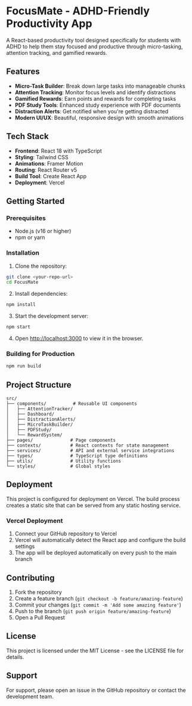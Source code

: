 # FocusMate - ADHD-Friendly Productivity App

A React-based productivity tool designed specifically for students with ADHD to help them stay focused and productive through micro-tasking, attention tracking, and gamified rewards.

## Features

- **Micro-Task Builder**: Break down large tasks into manageable chunks
- **Attention Tracking**: Monitor focus levels and identify distractions
- **Gamified Rewards**: Earn points and rewards for completing tasks
- **PDF Study Tools**: Enhanced study experience with PDF documents
- **Distraction Alerts**: Get notified when you're getting distracted
- **Modern UI/UX**: Beautiful, responsive design with smooth animations

## Tech Stack

- **Frontend**: React 18 with TypeScript
- **Styling**: Tailwind CSS
- **Animations**: Framer Motion
- **Routing**: React Router v5
- **Build Tool**: Create React App
- **Deployment**: Vercel

## Getting Started

### Prerequisites

- Node.js (v16 or higher)
- npm or yarn

### Installation

1. Clone the repository:
```bash
git clone <your-repo-url>
cd FocusMate
```

2. Install dependencies:
```bash
npm install
```

3. Start the development server:
```bash
npm start
```

4. Open [http://localhost:3000](http://localhost:3000) to view it in the browser.

### Building for Production

```bash
npm run build
```

## Project Structure

```
src/
├── components/          # Reusable UI components
│   ├── AttentionTracker/
│   ├── Dashboard/
│   ├── DistractionAlerts/
│   ├── MicroTaskBuilder/
│   ├── PDFStudy/
│   └── RewardSystem/
├── pages/              # Page components
├── contexts/           # React contexts for state management
├── services/           # API and external service integrations
├── types/              # TypeScript type definitions
├── utils/              # Utility functions
└── styles/             # Global styles
```

## Deployment

This project is configured for deployment on Vercel. The build process creates a static site that can be served from any static hosting service.

### Vercel Deployment

1. Connect your GitHub repository to Vercel
2. Vercel will automatically detect the React app and configure the build settings
3. The app will be deployed automatically on every push to the main branch

## Contributing

1. Fork the repository
2. Create a feature branch (`git checkout -b feature/amazing-feature`)
3. Commit your changes (`git commit -m 'Add some amazing feature'`)
4. Push to the branch (`git push origin feature/amazing-feature`)
5. Open a Pull Request

## License

This project is licensed under the MIT License - see the LICENSE file for details.

## Support

For support, please open an issue in the GitHub repository or contact the development team.